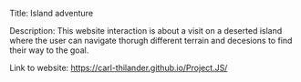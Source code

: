 Title: Island adventure

Description: This website interaction is about a visit on a deserted island where the user can navigate thorugh different terrain and decesions to find their way to the goal.

Link to website: https://carl-thilander.github.io/Project.JS/
